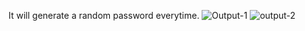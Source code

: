 It will generate a random password everytime.
![Output-1](https://github.com/Kowsar14238/Generate_a_Random_Password/assets/88027531/c722287b-df0d-41ef-ab54-0db9cca20f60)
![output-2](https://github.com/Kowsar14238/Generate_a_Random_Password/assets/88027531/b448f154-ed83-431b-b86d-a6d70a583faf)
